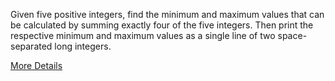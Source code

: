 
Given five positive integers, find the minimum and maximum values that can be calculated by summing exactly four of the five integers. Then print the respective minimum and maximum values as a single line of two space-separated long integers.

[More Details](https://www.hackerrank.com/challenges/mini-max-sum/problem)